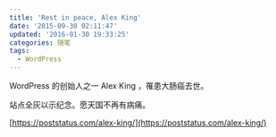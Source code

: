 ```yaml
---
title: 'Rest in peace, Alex King'
date: '2015-09-30 02:11:47'
updated: '2016-01-30 19:33:25'
categories: 随笔
tags:
  - WordPress
---
```


WordPress 的创始人之一 Alex King ，罹患大肠癌去世。

站点全灰以示纪念。愿天国不再有病痛。

[https://poststatus.com/alex-king/](https://poststatus.com/alex-king/)
